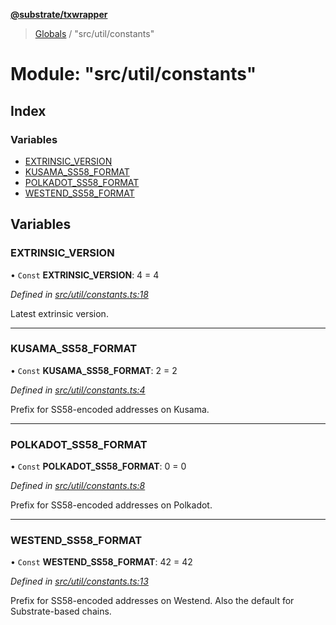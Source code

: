 **[@substrate/txwrapper](../README.md)**

> [Globals](../globals.md) / "src/util/constants"

# Module: "src/util/constants"

## Index

### Variables

* [EXTRINSIC\_VERSION](_src_util_constants_.md#extrinsic_version)
* [KUSAMA\_SS58\_FORMAT](_src_util_constants_.md#kusama_ss58_format)
* [POLKADOT\_SS58\_FORMAT](_src_util_constants_.md#polkadot_ss58_format)
* [WESTEND\_SS58\_FORMAT](_src_util_constants_.md#westend_ss58_format)

## Variables

### EXTRINSIC\_VERSION

• `Const` **EXTRINSIC\_VERSION**: 4 = 4

*Defined in [src/util/constants.ts:18](https://github.com/paritytech/txwrapper/blob/96fc986/src/util/constants.ts#L18)*

Latest extrinsic version.

___

### KUSAMA\_SS58\_FORMAT

• `Const` **KUSAMA\_SS58\_FORMAT**: 2 = 2

*Defined in [src/util/constants.ts:4](https://github.com/paritytech/txwrapper/blob/96fc986/src/util/constants.ts#L4)*

Prefix for SS58-encoded addresses on Kusama.

___

### POLKADOT\_SS58\_FORMAT

• `Const` **POLKADOT\_SS58\_FORMAT**: 0 = 0

*Defined in [src/util/constants.ts:8](https://github.com/paritytech/txwrapper/blob/96fc986/src/util/constants.ts#L8)*

Prefix for SS58-encoded addresses on Polkadot.

___

### WESTEND\_SS58\_FORMAT

• `Const` **WESTEND\_SS58\_FORMAT**: 42 = 42

*Defined in [src/util/constants.ts:13](https://github.com/paritytech/txwrapper/blob/96fc986/src/util/constants.ts#L13)*

Prefix for SS58-encoded addresses on Westend.
Also the default for Substrate-based chains.
